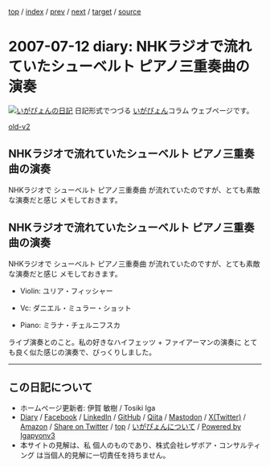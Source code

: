 [top](../index.html) 
 / [index](index.html) 
 / [prev](ig070706.html) 
 / [next](ig070718.html) 
 / [target](https://www.igapyon.jp/igapyon/diary/2007/ig070712.html) 
 / [source](https://github.com/igapyon/diary/blob/master/2007/ig070712.src.md) 

2007-07-12 diary: NHKラジオで流れていたシューベルト ピアノ三重奏曲の演奏
=====================================================================================================
[![いがぴょんの日記](https://www.igapyon.jp/igapyon/diary/images/iga202308_64.jpg "いがぴょん")](https://www.igapyon.jp/igapyon/diary/memo/memoigapyon.html) 日記形式でつづる [いがぴょん](https://www.igapyon.jp/igapyon/diary/memo/memoigapyon.html)コラム ウェブページです。

[old-v2](ig070712-orig.html)

## NHKラジオで流れていたシューベルト ピアノ三重奏曲の演奏

NHKラジオで シューベルト ピアノ三重奏曲 が流れていたのですが、とても素敵な演奏だと感じ メモしておきます。


## NHKラジオで流れていたシューベルト ピアノ三重奏曲の演奏

NHKラジオで シューベルト ピアノ三重奏曲 が流れていたのですが、とても素敵な演奏だと感じ メモしておきます。

* Violin: ユリア・フィッシャー
  
* Vc: ダニエル・ミュラー・ショット
  
* Piano: ミラナ・チェルニフスカ

ライブ演奏とのこと。私の好きなハイフェッツ + ファイアーマンの演奏に とても良く似た感じの演奏で、びっくりしました。


----------------------------------------------------------------------------------------------------

## この日記について

* ホームページ更新者: 伊賀 敏樹 / Tosiki Iga
* [Diary](https://www.igapyon.jp/igapyon/diary/) / [Facebook](https://www.facebook.com/igapyon) / [LinkedIn](https://www.linkedin.com/in/toshikiiga) / [GitHub](https://github.com/igapyon) / [Qiita](https://qiita.com/igapyon) / [Mastodon](https://social.vivaldi.net/@igapyon) / [X(Twitter)](https://twitter.com/ToshikiIga) / [Amazon](https://www.amazon.co.jp/%E4%BC%8A%E8%B3%80-%E6%95%8F%E6%A8%B9/e/B004LTQWCQ) / 
[Share on Twitter](https://twitter.com/intent/tweet?hashtags=igapyon%2Cdiary%2C%E3%81%84%E3%81%8C%E3%81%B4%E3%82%87%E3%82%93&text=NHK%E3%83%A9%E3%82%B8%E3%82%AA%E3%81%A7%E6%B5%81%E3%82%8C%E3%81%A6%E3%81%84%E3%81%9F%E3%82%B7%E3%83%A5%E3%83%BC%E3%83%99%E3%83%AB%E3%83%88+%E3%83%94%E3%82%A2%E3%83%8E%E4%B8%89%E9%87%8D%E5%A5%8F%E6%9B%B2%E3%81%AE%E6%BC%94%E5%A5%8F&url=https%3A%2F%2Fwww.igapyon.jp%2Figapyon%2Fdiary%2F2007%2Fig070712.html) / [top](../index.html) / [いがぴょんについて](https://www.igapyon.jp/igapyon/diary/memo/memoigapyon.html) / [Powered by Igapyonv3](https://github.com/igapyon/igapyonv3)
* 本サイトの見解は、私 個人のものであり、株式会社レザボア・コンサルティング は当個人的見解に一切責任を持ちません。 
